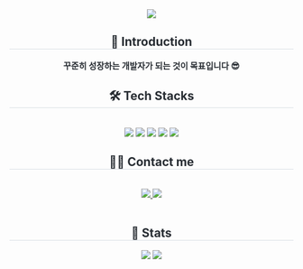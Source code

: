 <div align= "center">
    <img src="https://capsule-render.vercel.app/api?type=rounded&color=acb4dc&height=120&text=Welcome%20my%20Github%20😊&animation=&fontColor=000000&fontSize=70" />
    </div>
    <div align= "center"> 
    <h2 style="border-bottom: 1px solid #d8dee4; color: #282d33;"> 🙌 Introduction  </h2>  
    <div style="font-weight: 700; font-size: 15px; text-align: center; color: #282d33;"> 꾸준히 성장하는 개발자가 되는 것이 목표입니다 😎 </div> 
    </div>
    <div align= "center">
    <h2 style="border-bottom: 1px solid #d8dee4; color: #282d33;"> 🛠️ Tech Stacks </h2> <br> 
    <div style="margin: 0 auto; text-align: center;" align= "center"> <img src="https://img.shields.io/badge/MySQL-4479A1?style=flat&logo=MySQL&logoColor=white">
          <img src="https://img.shields.io/badge/Spring Boot-6DB33F?style=flat&logo=Spring Boot&logoColor=white">
          <img src="https://img.shields.io/badge/Python-3776AB?style=flat&logo=Python&logoColor=white">
          <img src="https://img.shields.io/badge/React-61DAFB?style=flat&logo=React&logoColor=white">
          <img src="https://img.shields.io/badge/StyledComponents-DB7093?style=flat&logo=StyledComponents&logoColor=white">
          <br/></div>
    </div>
    <div align= "center">
    <h2 style="border-bottom: 1px solid #d8dee4; color: #282d33;"> 🧑‍💻 Contact me </h2> <br> 
    <div align= "center"> <a href=mailto:xshfns124@gmail.com> <img src="https://img.shields.io/badge/Gmail-EA4335?style=flat&logo=Gmail&logoColor=white&link=mailto:xshfns124@gmail.com"> </a>
         <a href=https://velog.io/@jae-jang/posts> <img src="https://img.shields.io/badge/Velog-20C997?style=flat&logo=Velog&logoColor=white&link=https://velog.io/@jae-jang/posts"> </a>
          </div>  <br> 
    <div align= "center">  </div> 
    </div>
    <div align= "center"> 
    <h2 style="border-bottom: 1px solid #d8dee4; color: #282d33;"> 🏅 Stats </h2> <div align= "center"> <img src="https://github-readme-stats.vercel.app/api?username=won-jae-jang&custom_title=won-jae-jang's Github Stat&bg_color=180,000000,&title_color=000000&text_color=000000"
        /> <img src="https://github-readme-stats.vercel.app/api/top-langs/?username=won-jae-jang&layout=compact&bg_color=180,000000,&title_color=000000&text_color=000000"
          /> </div> 
    </div>
    

